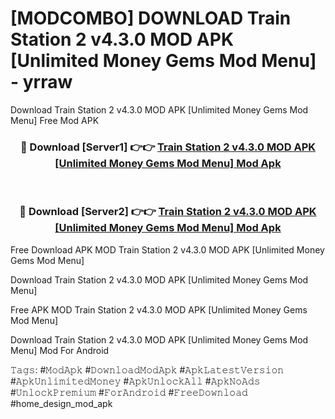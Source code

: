 # [MODCOMBO] DOWNLOAD Train Station 2 v4.3.0 MOD APK [Unlimited Money Gems Mod Menu] - yrraw
Download Train Station 2 v4.3.0 MOD APK [Unlimited Money Gems Mod Menu] Free Mod APK

<div align="center">
<h3>🔴 Download [Server1] 👉👉 <a href="https://apk-comot.site?title=Train_Station_2_v4.3.0_MOD_APK_[Unlimited_Money_Gems_Mod_Menu]">Train Station 2 v4.3.0 MOD APK [Unlimited Money Gems Mod Menu] Mod Apk</a></h3><br>

<h3>🔴 Download [Server2] 👉👉 <a href="https://apk-comot.site?title=Train_Station_2_v4.3.0_MOD_APK_[Unlimited_Money_Gems_Mod_Menu]">Train Station 2 v4.3.0 MOD APK [Unlimited Money Gems Mod Menu] Mod Apk</a></h3>
</div>


Free Download APK MOD Train Station 2 v4.3.0 MOD APK [Unlimited Money Gems Mod Menu]

Download Train Station 2 v4.3.0 MOD APK [Unlimited Money Gems Mod Menu] 

Free APK MOD Train Station 2 v4.3.0 MOD APK [Unlimited Money Gems Mod Menu] 

Download Train Station 2 v4.3.0 MOD APK [Unlimited Money Gems Mod Menu] Mod For Android

𝚃𝚊𝚐𝚜: #𝙼𝚘𝚍𝙰𝚙𝚔 #𝙳𝚘𝚠𝚗𝚕𝚘𝚊𝚍𝙼𝚘𝚍𝙰𝚙𝚔 #𝙰𝚙𝚔𝙻𝚊𝚝𝚎𝚜𝚝𝚅𝚎𝚛𝚜𝚒𝚘𝚗 #𝙰𝚙𝚔𝚄𝚗𝚕𝚒𝚖𝚒𝚝𝚎𝚍𝙼𝚘𝚗𝚎𝚢 #𝙰𝚙𝚔𝚄𝚗𝚕𝚘𝚌𝚔𝙰𝚕𝚕 #𝙰𝚙𝚔𝙽𝚘𝙰𝚍𝚜 #𝚄𝚗𝚕𝚘𝚌𝚔𝙿𝚛𝚎𝚖𝚒𝚞𝚖 #𝙵𝚘𝚛𝙰𝚗𝚍𝚛𝚘𝚒𝚍 #𝙵𝚛𝚎𝚎𝙳𝚘𝚠𝚗𝚕𝚘𝚊𝚍 #home_design_mod_apk